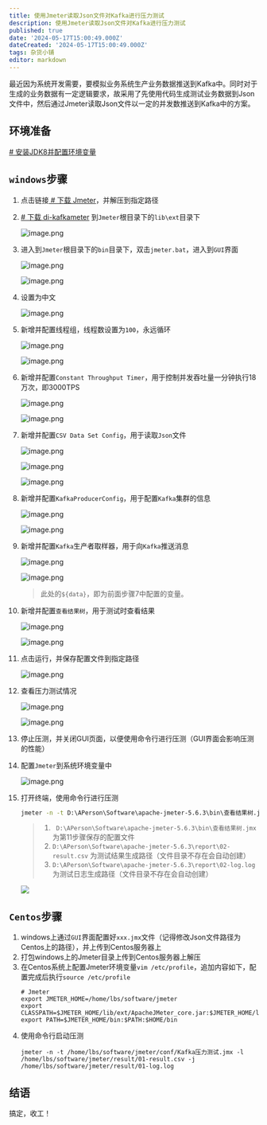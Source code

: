 ```yaml
---
title: 使用Jmeter读取Json文件对Kafka进行压力测试
description: 使用Jmeter读取Json文件对Kafka进行压力测试
published: true
date: '2024-05-17T15:00:49.000Z'
dateCreated: '2024-05-17T15:00:49.000Z'
tags: 杂货小铺
editor: markdown
---
```


最近因为系统开发需要，要模拟业务系统生产业务数据推送到Kafka中。同时对于生成的业务数据有一定逻辑要求，故采用了先使用代码生成测试业务数据到Json文件中，然后通过Jmeter读取Json文件以一定的并发数推送到Kafka中的方案。

<!-- more -->

## 环境准备

[# 安装JDK8并配置环境变量](https://www.runoob.com/java/java-environment-setup.html)

## `windows`步骤

1. 点击链接[ # 下载 Jmeter](https://dlcdn.apache.org//jmeter/binaries/apache-jmeter-5.6.3.tgz)，并解压到指定路径

2. [# 下载 di-kafkameter](https://github.com/rollno748/di-kafkameter/releases/download/1.0/di-kafkameter-1.0.jar) 到`Jmeter`根目录下的`lib\ext`目录下

   ![image.png](https://lbs-images.oss-cn-shanghai.aliyuncs.com/202504260110331.png)

3. 进入到`Jmeter`根目录下的`bin`目录下，双击`jmeter.bat`，进入到`GUI`界面

   ![image.png](https://lbs-images.oss-cn-shanghai.aliyuncs.com/202504260110288.png)

   ![image.png](https://lbs-images.oss-cn-shanghai.aliyuncs.com/202504260110302.png)

4. 设置为中文

   ![image.png](https://lbs-images.oss-cn-shanghai.aliyuncs.com/202504260110324.png)

5. 新增并配置线程组，线程数设置为`100`，永远循环

   ![image.png](https://lbs-images.oss-cn-shanghai.aliyuncs.com/202504260110296.png)

   ![image.png](https://lbs-images.oss-cn-shanghai.aliyuncs.com/202504260110316.png)

6. 新增并配置`Constant Throughput Timer`，用于控制并发吞吐量一分钟执行18万次，即3000TPS

   ![image.png](https://lbs-images.oss-cn-shanghai.aliyuncs.com/202504260110589.png)

   ![image.png](https://lbs-images.oss-cn-shanghai.aliyuncs.com/202504260110597.png)

7. 新增并配置`CSV Data Set Config`，用于读取`Json`文件

   ![image.png](https://lbs-images.oss-cn-shanghai.aliyuncs.com/202504260110636.png)

   ![image.png](https://lbs-images.oss-cn-shanghai.aliyuncs.com/202504260110654.png)

   ![image.png](https://lbs-images.oss-cn-shanghai.aliyuncs.com/202504260110659.png)

8. 新增并配置`KafkaProducerConfig`，用于配置`Kafka`集群的信息

   ![image.png](https://lbs-images.oss-cn-shanghai.aliyuncs.com/202504260110692.png)

   ![image.png](https://lbs-images.oss-cn-shanghai.aliyuncs.com/202504260110879.png)

9. 新增并配置`Kafka`生产者取样器，用于向`Kafka`推送消息

   ![image.png](https://lbs-images.oss-cn-shanghai.aliyuncs.com/202504260110919.png)

   ![image.png](https://lbs-images.oss-cn-shanghai.aliyuncs.com/202504260110911.png)
   > 此处的`${data}`，即为前面步骤7中配置的变量。

10. 新增并配置`查看结果树`，用于测试时查看结果

    ![image.png](https://lbs-images.oss-cn-shanghai.aliyuncs.com/202504260110934.png)

    ![image.png](https://lbs-images.oss-cn-shanghai.aliyuncs.com/202504260110972.png)

11. 点击运行，并保存配置文件到指定路径

    ![image.png](https://lbs-images.oss-cn-shanghai.aliyuncs.com/202504260110988.png)

12. 查看压力测试情况

    ![image.png](https://lbs-images.oss-cn-shanghai.aliyuncs.com/202504260110180.png)

    ![image.png](https://lbs-images.oss-cn-shanghai.aliyuncs.com/202504260110230.png)

13. 停止压测，并关闭GUI页面，以便使用命令行进行压测（GUI界面会影响压测的性能）

14. 配置`Jmeter`到系统环境变量中

    ![image.png](https://lbs-images.oss-cn-shanghai.aliyuncs.com/202504260110240.png)

15. 打开终端，使用命令行进行压测
    ```bat
    jmeter -n -t D:\APerson\Software\apache-jmeter-5.6.3\bin\查看结果树.jmx -l D:\APerson\Software\apache-jmeter-5.6.3\report\02-result.csv -j D:\APerson\Software\apache-jmeter-5.6.3\report\02-log.log
    ```
    > 1. ` D:\APerson\Software\apache-jmeter-5.6.3\bin\查看结果树.jmx`为第11步骤保存的配置文件
    > 2. `D:\APerson\Software\apache-jmeter-5.6.3\report\02-result.csv` 为测试结果生成路径（文件目录不存在会自动创建）
    > 3. `D:\APerson\Software\apache-jmeter-5.6.3\report\02-log.log` 为测试日志生成路径（文件目录不存在会自动创建）


    ![](https://lbs-images.oss-cn-shanghai.aliyuncs.com/202504260116446.png)

## `Centos`步骤

1. windows上通过`GUI`界面配置好`xxx.jmx`文件（记得修改Json文件路径为Centos上的路径），并上传到Centos服务器上
2. 打包windows上的Jmeter目录上传到Centos服务器上解压
3. 在Centos系统上配置Jmeter环境变量`vim /etc/profile`，追加内容如下，配置完成后执行`source /etc/profile`
    ```shell
    # Jmeter
    export JMETER_HOME=/home/lbs/software/jmeter
    export CLASSPATH=$JMETER_HOME/lib/ext/ApacheJMeter_core.jar:$JMETER_HOME/lib/jorphan.jar:$CLASSPATH
    export PATH=$JMETER_HOME/bin:$PATH:$HOME/bin
    ```
4. 使用命令行启动压测
    ```shell
    jmeter -n -t /home/lbs/software/jmeter/conf/Kafka压力测试.jmx -l /home/lbs/software/jmeter/result/01-result.csv -j /home/lbs/software/jmeter/result/01-log.log
    ```

## 结语

搞定，收工！